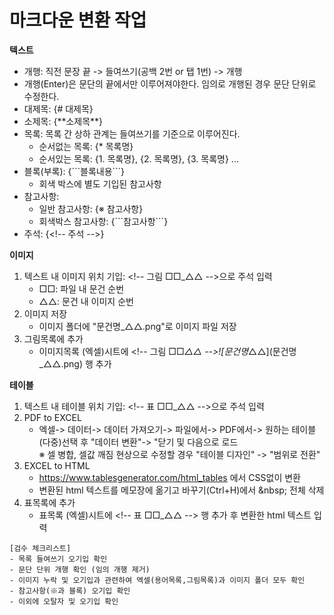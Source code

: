 # 마크다운 변환 작업
 **텍스트**  
 - 개행: 직전 문장 끝 -> 들여쓰기(공백 2번 or 탭 1번) -> 개행
  - 개행(Enter)은 문단의 끝에서만 이루어져야한다. 임의로 개행된 경우 문단 단위로 수정한다.
- 대제목: {# 대제목}
- 소제목: {\*\*소제목**}
- 목록: 목록 간 상하 관계는 들여쓰기를 기준으로 이루어진다.
  - 순서없는 목록: {* 목록명}
  - 순서있는 목록: {1. 목록명}, {2. 목록명}, {3. 목록명} ...
- 블록(부록): {\```블록내용\```}
  - 회색 박스에 별도 기입된 참고사항
- 참고사항: 
  - 일반 참고사항: {※ 참고사항}
  - 회색박스 참고사항: {\```참고사항\```}
- 주석: {\<!-- 주석 -->}

**이미지**
1. 텍스트 내 이미지 위치 기입: \<!-- 그림 □□_△△ -->으로 주석 입력
    - □□: 파일 내 문건 순번
    - △△: 문건 내 이미지 순번
2. 이미지 저장
    - 이미지 폴더에 "문건명_△△.png"로 이미지 파일 저장  
3. 그림목록에 추가
    - 이미지목록 (엑셀)시트에 \<!-- 그림 □□_△△ -->\!\[문건명_△△]\(문건명_△△.png) 행 추가  

**테이블**
1. 텍스트 내 테이블 위치 기입: \<!-- 표 □□_△△ -->으로 주석 입력
2. PDF to EXCEL
    - 엑셀-> 데이터-> 데이터 가져오기-> 파일에서-> PDF에서-> 원하는 테이블 (다중)선택 후 "데이터 변환"->  "닫기 및 다음으로 로드    
     ※ 셀 병합, 셀값 깨짐 현상으로 수정할 경우 "테이블 디자인" -> "범위로 전환"
3. EXCEL to HTML
    - https://www.tablesgenerator.com/html_tables 에서 CSS없이 변환
    - 변환된 html 텍스트를 메모장에 옮기고 바꾸기(Ctrl+H)에서 \&nbsp; 전체 삭제
4. 표목록에 추가
    - 표목록 (엑셀)시트에 \<!-- 표 □□_△△ --> 행 추가 후 변환한 html 텍스트 입력
```
[검수 체크리스트]
- 목록 들여쓰기 오기입 확인
- 문단 단위 개행 확인 (임의 개행 제거)
- 이미지 누락 및 오기입과 관련하여 엑셀(용어목록,그림목록)과 이미지 폴더 모두 확인
- 참고사항(※과 블록) 오기입 확인
- 이외에 오탈자 및 오기입 확인
```
